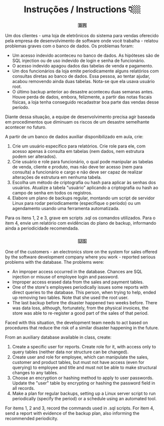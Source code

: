 <div align="center">
<h1> Instruções / Instructions 👇🏼 </h1>
</div>

<div align="center">
<h3> 🇧🇷 </h3>
</div>
Um dos clientes - uma loja de eletrônicos do sistema para vendas oferecido pela empresa de desenvolvimento de software onde você trabalha - relatou problemas graves com o banco de dados. Os problemas foram:

- Um acesso indevido aconteceu no banco de dados. As hipóteses são de SQL injection ou de uso indevido de login e senha de funcionário.
- O acesso indevido apagou dados das tabelas de venda e pagamento.
- Um dos funcionários da loja emite periodicamente alguns relatórios com consultas diretas ao banco de dados. Essa pessoa, ao tentar ajudar, acabou removendo ainda duas tabelas. Nota-se que ela usava usuário root.
- O último backup anterior ao desastre aconteceu duas semanas antes. Houve perda de dados, embora, felizmente, a partir das notas fiscais físicas, a loja tenha conseguido recadastrar boa parte das vendas desse período.

Diante dessa situação, a equipe de desenvolvimento precisa agir baseada em procedimentos que diminuam os riscos de um desastre semelhante acontecer no futuro.

A partir de um banco de dados auxiliar disponíbilizado em aula, crie:

1. Crie um usuário específico para relatórios. Crie role para ele, com acesso apenas à consulta em tabelas (nem dados, nem estrutura podem ser alterados).
2. Crie usuário e role para funcionário, o qual pode manipular as tabelas de venda, cliente e produto, mas não deve ter acesso (nem para consulta) a funcionário e cargo e não deve ser capaz de realizar alterações de estrutura em nenhuma tabela.
3. Escolha um método de criptografia ou hash para aplicar às senhas dos usuários. Atualize a tabela "usuário" aplicando a criptografia ou hash ao campo de senha em todos os registros.
4. Elabore um plano de backups regular, montando um script de servidor Linux para rodar periodicamente (especifique o período) ou um agendamento usando uma ferramenta automatizada.

Para os itens 1, 2 e 3, grave em scripts .sql os comandos utilizados. Para o item 4, envie um relatório com evidências do plano de backup, informando ainda a periodicidade recomendada.

<div align="center">
<h3> 🇺🇸 </h3>
</div>
One of the customers - an electronics store on the system for sales offered by the software development company where you work - reported serious problems with the database. The problems were:

- An improper access occurred in the database. Chances are SQL injection or misuse of employee login and password.
- Improper access erased data from the sales and payment tables.
- One of the store's employees periodically issues some reports with direct queries to the database. This person, when trying to help, ended up removing two tables. Note that she used the root user.
- The last backup before the disaster happened two weeks before. There was data loss, although, fortunately, from the physical invoices, the store was able to re-register a good part of the sales of that period.

Faced with this situation, the development team needs to act based on procedures that reduce the risk of a similar disaster happening in the future.

From an auxiliary database available in class, create:

1. Create a specific user for reports. Create role for it, with access only to query tables (neither data nor structure can be changed).
2. Create user and role for employee, which can manipulate the sales, customer and product tables, but must not have access (even for querying) to employee and title and must not be able to make structural changes to any tables.
3. Choose an encryption or hashing method to apply to user passwords. Update the "user" table by encrypting or hashing the password field in all records.
4. Make a plan for regular backups, setting up a Linux server script to run periodically (specify the period) or a schedule using an automated tool.

For items 1, 2 and 3, record the commands used in .sql scripts. For item 4, send a report with evidence of the backup plan, also informing the recommended periodicity.
